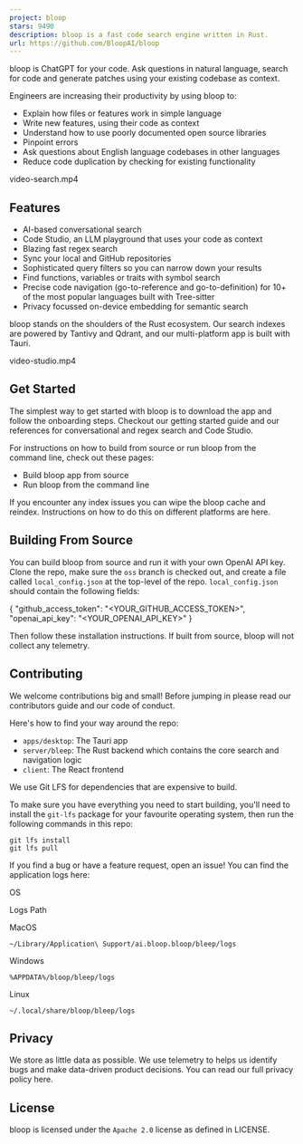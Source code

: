 ```yaml
---
project: bloop
stars: 9490
description: bloop is a fast code search engine written in Rust.
url: https://github.com/BloopAI/bloop
---
```


bloop is ChatGPT for your code. Ask questions in natural language, search for code and generate patches using your existing codebase as context.

Engineers are increasing their productivity by using bloop to:

-   Explain how files or features work in simple language
-   Write new features, using their code as context
-   Understand how to use poorly documented open source libraries
-   Pinpoint errors
-   Ask questions about English language codebases in other languages
-   Reduce code duplication by checking for existing functionality

video-search.mp4

Features
--------

-   AI-based conversational search
-   Code Studio, an LLM playground that uses your code as context
-   Blazing fast regex search
-   Sync your local and GitHub repositories
-   Sophisticated query filters so you can narrow down your results
-   Find functions, variables or traits with symbol search
-   Precise code navigation (go-to-reference and go-to-definition) for 10+ of the most popular languages built with Tree-sitter
-   Privacy focussed on-device embedding for semantic search

bloop stands on the shoulders of the Rust ecosystem. Our search indexes are powered by Tantivy and Qdrant, and our multi-platform app is built with Tauri.

video-studio.mp4

Get Started
-----------

The simplest way to get started with bloop is to download the app and follow the onboarding steps. Checkout our getting started guide and our references for conversational and regex search and Code Studio.

For instructions on how to build from source or run bloop from the command line, check out these pages:

-   Build bloop app from source
-   Run bloop from the command line

If you encounter any index issues you can wipe the bloop cache and reindex. Instructions on how to do this on different platforms are here.

Building From Source
--------------------

You can build bloop from source and run it with your own OpenAI API key. Clone the repo, make sure the `oss` branch is checked out, and create a file called `local_config.json` at the top-level of the repo. `local_config.json` should contain the following fields:

{
    "github\_access\_token": "<YOUR\_GITHUB\_ACCESS\_TOKEN>",
    "openai\_api\_key": "<YOUR\_OPENAI\_API\_KEY>"
}

Then follow these installation instructions. If built from source, bloop will not collect any telemetry.

Contributing
------------

We welcome contributions big and small! Before jumping in please read our contributors guide and our code of conduct.

Here's how to find your way around the repo:

-   `apps/desktop`: The Tauri app
-   `server/bleep`: The Rust backend which contains the core search and navigation logic
-   `client`: The React frontend

We use Git LFS for dependencies that are expensive to build.

To make sure you have everything you need to start building, you'll need to install the `git-lfs` package for your favourite operating system, then run the following commands in this repo:

```
git lfs install
git lfs pull
```

If you find a bug or have a feature request, open an issue! You can find the application logs here:

OS

Logs Path

MacOS

`~/Library/Application\ Support/ai.bloop.bloop/bleep/logs`

Windows

`%APPDATA%/bloop/bleep/logs`

Linux

`~/.local/share/bloop/bleep/logs`

Privacy
-------

We store as little data as possible. We use telemetry to helps us identify bugs and make data-driven product decisions. You can read our full privacy policy here.

License
-------

bloop is licensed under the `Apache 2.0` license as defined in LICENSE.
